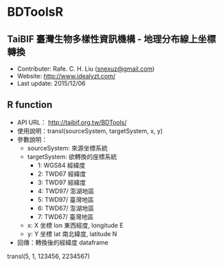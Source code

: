 # BDToolsR  
## TaiBIF 臺灣生物多樣性資訊機構 - 地理分布線上坐標轉換 
- Contributer: Rafe. C. H. Liu (snexuz@gmail.com)
- Website: http://www.idealyzt.com/
- Last update: 2015/12/06 

## R function
- API URL： http://taibif.org.tw/BDTools/
- 使用說明：transl(sourceSystem, targetSystem, x, y)
- 參數說明：
  - sourceSystem: 來源坐標系統
  - targetSystem: 欲轉換的座標系統
    - 1: WGS84 經緯度
    - 2: TWD67 經緯度
    - 3: TWD97 經緯度
    - 4: TWD97/ 澎湖地區
    - 5: TWD97/ 臺灣地區
    - 6: TWD67/ 澎湖地區
    - 7: TWD67/ 臺灣地區
  - x: X 坐標 lon 東西經度, longitude E
  - y: Y 坐標 lat 南北緯度, latitude N
- 回傳：轉換後的經緯度 dataframe

transl(5, 1, 123456, 2234567)
